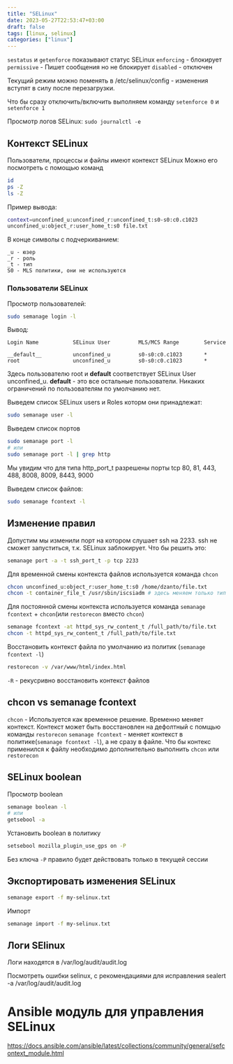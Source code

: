 ```yaml
---
title: "SELinux"
date: 2023-05-27T22:53:47+03:00
draft: false
tags: [linux, selinux]
categories: ["linux"]
---
```

`sestatus` и `getenforce` показывают статус SELinux
`enforcing` - блокирует
`permissive` - Пишет сообщения но не блокирует
`disabled` - отключен

Текущий режим можно поменять в /etc/selinux/config - изменения вступят в силу после перезагрузки.

Что бы сразу отключить/включить выполняем команду `setenforce 0` и `setenforce 1`

Просмотр логов SELinux: `sudo journalctl -e`

## Контекст SELinux
Пользователи, процессы и файлы имеют контекст SELinux
Можно его посмотреть с помощью команд
```bash
id
ps -Z
ls -Z
```
Пример вывода:
```bash
context=unconfined_u:unconfined_r:unconfined_t:s0-s0:c0.c1023
unconfined_u:object_r:user_home_t:s0 file.txt
```
В конце символы с подчеркиванием:
```
_u - юзер
_r - роль
_t - тип
S0 - MLS политики, они не используются
```
### Пользователи SELinux
Просмотр пользователей:
``` bash
sudo semanage login -l
```
Вывод:
```
Login Name           SELinux User         MLS/MCS Range        Service

__default__          unconfined_u         s0-s0:c0.c1023       *
root                 unconfined_u         s0-s0:c0.c1023       *
```
Здесь пользователю root и __default__ соответствует SELinux User unconfined_u. __default__ - это все остальные пользователи. Никаких ограничений по пользователям по умолчанию нет.

Выведем список SELinux users и Roles которм они принадлежат:
```bash
sudo semanage user -l
```

Выведем список портов
```bash
sudo semanage port -l
# или
sudo semanage port -l | grep http
```
Мы увидим что для типа http_port_t разрешены порты tcp 80, 81, 443, 488, 8008, 8009, 8443, 9000

Выведем список файлов:
```bash
sudo semanage fcontext -l
```

## Изменение правил
Допустим мы изменили порт на котором слушает ssh на 2233. ssh не сможет запуститься, т.к. SELinux заблокирует.
Что бы решить это:
```bash
semanage port -a -t ssh_port_t -p tcp 2233
```
Для временной смены контекста файлов используется команда `chcon`
```bash
chcon unconfined_u:object_r:user_home_t:s0 /home/dzanto/file.txt
chcon -t container_file_t /usr/sbin/iscsiadm # здесь меняем только тип
```

Для постоянной смены контекста используется команда `semanage fcontext` + `chcon`(или `restorecon` вместо `chcon`)
```bash
semanage fcontext -at httpd_sys_rw_content_t /full_path/to/file.txt
chcon -t httpd_sys_rw_content_t /full_path/to/file.txt
```

Восстановить контекст файла по умолчанию из политик (`semanage fcontext -l`)
```bash
restorecon -v /var/www/html/index.html 
```
`-R` - рекусривно восстановить контекст файлов

## chcon vs semanage fcontext
`chcon` - Используется как временное решение. Временно меняет контекст. Контекст может быть восстановлен на дефолтный с помщью команды `restorecon`
`semanage fcontext` - меняет контекст в политике(`semanage fcontext -l`), а не сразу в файле. Что бы контекс применился к файлу необходимо дополнительно выполнить `chcon` или `restorecon`


## SELinux boolean
Просмотр boolean
```sh
semanage boolean -l
# или
getsebool -a
```

Установить boolean в политику
```sh
setsebool mozilla_plugin_use_gps on -P
```
Без ключа `-P` правило будет действовать только в текущей сессии

## Экспортировать изменения SELinux
```sh
semanage export -f my-selinux.txt
```

Импорт
```sh
semanage import -f my-selinux.txt
```

## Логи SElinux

Логи находятся в /var/log/audit/audit.log

Посмотреть ошибки selinux, с рекомендациями для исправления
sealert -a /var/log/audit/audit.log

# Ansible модуль для управления SELinux
https://docs.ansible.com/ansible/latest/collections/community/general/sefcontext_module.html

